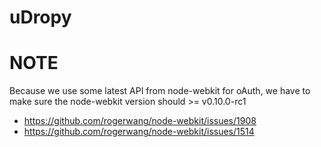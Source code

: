 uDropy
======

NOTE
====
Because we use some latest API from node-webkit for oAuth, we have to make sure the
node-webkit version should >= v0.10.0-rc1

* https://github.com/rogerwang/node-webkit/issues/1908
* https://github.com/rogerwang/node-webkit/issues/1514
